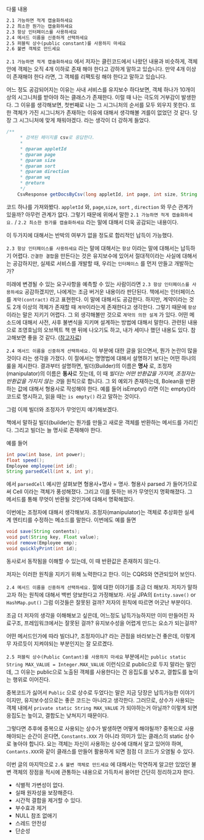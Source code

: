다룰 내용

```markdown
2.1 가능하면 적게 캡슐화하세요      
2.2 최소한 뭔가는 캡슐화하세요      
2.3 항상 인터페이스를 사용하세요      
2.4 메서드 이름을 신중하게 선택하세요    
2.5 퍼블릭 상수(public constant)를 사용하지 마세요      
2.6 불변 객체로 만드세요  
```

 `2.1 가능하면 적게 캡슐화하세요` 에서 저자는 클린코드에서 나왔던 내용과 비슷하게, 객체 안에 객체는 오직 4개 이하로 존재 해야 한다고 강하게 말하고 있습니다. 만약 4개 이상이 존재해야 한다 라면, 그 객체를 리팩토링 해야 한다고 말하고 있습니다.

 어느 정도 공감되어지는 이유는 사내 서비스를 유지보수 하다보면, 객체 하나가 10개이상의 시그니처를 받아야 하는 클래스가 존재한다. 이럴 때 나는 극도의 거부감이 발생한다. 그 이유를 생각해보면, 첫번째로 나는 그 시그니처의 순서를 모두 외우지 못한다. 또한 객체가 가진 시그니처가 존재하는 이유에 대해서 생각해볼 겨를이 없었던 것 같다. 당장 그 시그니처에 맞게 채워야겠다. 라는 생각이 더 강하게 들었다.



```java
/**
     * 검색된 페이지를 csv로 응답한다.
     *
     * @param appletId
     * @param page
     * @param size
     * @param sort
     * @param direction
     * @param wq
     * @return
     */
    CsvResponse getDocsByCsv(long appletId, int page, int size, String sort, String direction, String wq);

```



코드 하나를 가져와봤다. `appletId` 와, `page`,`size`, `sort` , `direction` 와 무슨 관계가 있을까? 아무런 관계가 없다. 그렇기 때문에 위에서 말한 `2.1 가능하면 적게 캡슐화하세요.` / `2.2 최소한 뭔가를 캡슐화하세요` 라는 말에 대해서 더욱 공감되는 내용이다.

이 두가지에 대해서는 반박의 여부가 없을 정도로 합리적인 납득이 가능했다.



`2.3 항상 인터페이스를 사용하세요` 라는 말에 대해서는 `항상` 이라는 말에 대해서는 납득하기 어렵다. `간결한 결합`을 만든다는 것은 유지보수에 있어서 절대적이라는 사실에 대해서는 공감하지만, 실제로 서비스를 개발할 때, 우리는 `인터페이스` 를 먼저 만들고 개발하는가?

미래에 변경될 수 있는 요구사항을 예측할 수 있는 사람이라면 `2.3 항상 인터페이스를 사용하세요` 공감하겠지만, 나에게는 조금 버거운 내용이라 판단된다. 책에서는 인터페이스를 `계약(contract)` 라고 표현한다. 이 말에 대해서도 공감한다. 하지만, 계약이라는 것도 2개 이상의 객체가 존재할 때 `계약`이라는게 존재한다고 생각한다. 그렇기 때문에 `항상` 이라는 말은 지키기 어렵다. 그 외 생각해볼만 것으로 `계약의 의한 설계` 가 있다. 어떤 메소드에 대해서 사전, 사후 불변식을 지키며 설계하는 방법에 대해서 말한다. 관련된 내용으로 조영호님의 오브젝트 책 맨 뒤에 나오기도 하고, 내가 세미나 했던 내용도 있다. 참고해보면 좋을 것 같다. ([참고자료](https://www.slideshare.net/JoenggyuLenKim/design-by-contract-226703670))



`2.4 메서드 이름을 신중하게 선택하세요.`  이 부분에 대한 글을 읽으면서, 뭔가 논란이 많을 것이다 라는 생각을 가졌다. 이 절에서는 명명법에 대해서 설명하기 보다는 어떤 하나의 룰을 제시한다. 결과부터 설명하면, 빌더(Builder)의 이름은 **명사** 로, 조정자(manipulator)의 이름은 **동사**로 짓는데, 이 때 *빌더는 어떤 반환값을 가지며, 조정자는 반환값을 가지지 않는 것*을 원칙으로 합니다. 그 외 예외가 존재하는데, Bolean을 반환하는 값에 대해서 형용사로 작성해야 한다. 예를 들어 isEmpty() 라면 이는 empty()라 코드로 명시하고, 읽을 때는 `is empty()` 라고 말하는 것이다.

그럼 이제 빌더와 조정자가 무엇인지 얘기해보겠다.

책에서 말하길 빌더(builder)는 뭔가를 만들고 새로운 객체를 반환하는 메서드를 가리킨다. 그리고 빌더는 늘 명사로 존재해야 한다.

예를 들어

```java
int pow(int base, int power);
float speed();
Employee employee(int id);
String parsedCell(int x, int y);
```

에서 `parsedCell` 예시만 살펴보면 형용사+명사 = 명사. 형용사 parsed 가 들어가므로써 Cell 이라는 객체가 풍성해졌다. 그리고 이를 뜻하는 바가 무엇인지 명확해졌다. 그 메서드를 통해 무엇이 반환될 것인가에 대해서 명확해졌다.



이번에는 조정자에 대해서 생각해보자. 조정자(manipulator)는 객체로 추상화한 실세계 엔티티를 수정하는 메소드를 말한다. 이번에도 예를 들면

```java
void save(String contents);
void put(String key, Float value);
void remove(Employee emp);
void quicklyPrint(int id);
```



동사로서 동작됨을 이해할 수 있는데, 이 때 반환값은 존재하지 않는다. 

저자는 이러한 원칙을 지키기 위해 노력한다고 한다. 이는 CQRS와 연관되있어 보인다.

`2.4 메서드 이름을 신중하게 선택하세요.`  절에 대한 이야기를 조금 더 해보자. 저자가 말하고자 하는 원칙에 대해서 백번 양보한다고 가정해보자. 사실 JPA의 `Entity.save()` or` HashMap.put()` 그럼 이것들은 잘못된 걸까? 저자의 원칙에 따르면 어긋난 부분이다. 

조금 더 저자의 생각을 이해해보고 싶은데, 어느정도 납득가능하지만 이미 만들어진 자료구조, 프레임워크에서는 잘못된 걸까? 유지보수성을 어렵게 만드는 요소가 되는걸까?

 어떤 메서드인가에 따라 빌더냐?, 조정자이냐? 라는 관점을 바라보는건 좋은데, 이렇게 무 자르듯이 지켜야되는 부분인지는 잘 모르곘다.



`2.5 퍼블릭 상수(Public Contant)를 사용하지 마세요` 부분에서는 `public static String MAX_VALUE = Integer.MAX_VALUE`  이런식으로 public으로 두지 말라는 말인데, 그 이유는 public으로 노출된 객체를 사용한다는 건 응집도를 낮추고, 결합도를 높이는 행위로 이어진다. 

중복코드가 싫어서 `Public` 으로 상수로 두었다는 말은 지금 당장은 납득가능한 이야기이지만, 유지보수성으로는 좋은 코드는 아니라고 생각한다. 그러므로, 상수가 사용되는 객체 내에서 `private static String MAX_VALUE` 가 되야하는거 아닐까? 이렇게 되면 응집도는 높이고, 결합도는 낮쳐지기 때문이다.

 그렇다면 추후에 중복으로 사용되는 상수가 발생하면 어떻게 해야될까? 중복으로 사용해야되는 순간이 온다면, `Constants.XXX` 가 아니라 의미가 있는 클래스의 static 상수로 놓아야 합니다. 요는 객체는 자신이 사용하는 상수에 대해서 알고 있어야 하며, `Contants.XXX`와 같이 클래스를 만들어 활용하게 되면 점점 더 코드가 오염될 수 있다.



이번 글의 마지막으로 `2.6 불변 객체로 만드세요` 에 대해서는 막연하게 알고만 있었던 불변 객체의 장점을 적시에 관통하는 내용으로 가득차서 용어만 간단히 정리하고자 한다.

- 식별적 가변성이 없다.
- 실패 원자성을 보장해준다.
- 시간적 결합을 제거할 수 있다.
- 부수효과 제거
- NULL 참조 없애기
- 스레드 안전성
- 단순성



